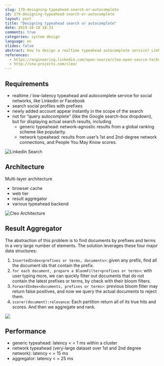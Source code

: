 ```yaml
---
slug: 179-designing-typeahead-search-or-autocomplete
id: 179-designing-typeahead-search-or-autocomplete
layout: post
title: "Designing typeahead search or autocomplete"
date: 2019-10-10 18:33
comments: true
categories: system design
language: en
slides: false
abstract: How to design a realtime typeahead autocomplete service? Linkedin's Cleo lib answers with a multi-layer architecture (browser cache / web tier / result aggregator / various typeahead backend) and 4 elements (inverted / forward index, bloom filter, scorer).
references:
  - https://engineering.linkedin.com/open-source/cleo-open-source-technology-behind-linkedins-typeahead-search
  - http://sna-projects.com/cleo/
---
```


## Requirements

* realtime / low-latency typeahead and autocomplete service for social networks, like Linkedin or Facebook
* search social profiles with prefixes 
* newly added account appear instantly in the scope  of the search
* not for “query autocomplete” (like the Google search-box dropdown), but for displaying actual search results, including
    * generic typeahead: network-agnostic results from a global ranking scheme like popularity.
    * network typeahead: results from user’s 1st and 2nd-degree network connections, and People You May Know scores.

![Linkedin Search](https://res.cloudinary.com/dohtidfqh/image/upload/v1570758247/web-guiguio/linkedin-typeahead.jpg)

## Architecture

Multi-layer architecture

* browser cache
* web tier
* result aggregator
* various typeahead backend

![Cleo Architecture](https://res.cloudinary.com/dohtidfqh/image/upload/v1570321528/web-guiguio/cleo.png)

## Result Aggregator
The abstraction of this problem is to find documents by prefixes and terms in a very large number of elements. The solution leverages these four major data structures:

1. `InvertedIndex<prefixes or terms, documents>`: given any prefix, find all the document ids that contain the prefix.
2. `for each document, prepare a BloomFilter<prefixes or terms>`: with user typing more, we can quickly filter out documents that do not contain the latest prefixes or terms, by check with their bloom filters.
3. `ForwardIndex<documents, prefixes or terms>`: previous bloom filter may return false positives, and now we query the actual documents to reject them.
4. `scorer(document):relevance`: Each partition return all of its true hits and scores. And then we aggregate and rank.

![](https://res.cloudinary.com/dohtidfqh/image/upload/v1570758116/web-guiguio/cleo-search-flow_0.jpg)

## Performance

* generic typeahead: latency \< \= 1 ms within a cluster
* network typeahead (very-large dataset over 1st and 2nd degree network):  latency \< \= 15 ms 
* aggregator: latency \< \= 25 ms
